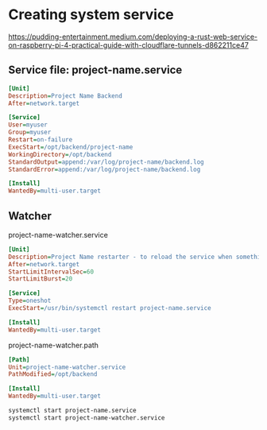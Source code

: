 # Creating system service

https://pudding-entertainment.medium.com/deploying-a-rust-web-service-on-raspberry-pi-4-practical-guide-with-cloudflare-tunnels-d862211ce47

## Service file: project-name.service

```ini
[Unit]
Description=Project Name Backend
After=network.target

[Service]
User=myuser
Group=myuser
Restart=on-failure
ExecStart=/opt/backend/project-name
WorkingDirectory=/opt/backend
StandardOutput=append:/var/log/project-name/backend.log
StandardError=append:/var/log/project-name/backend.log

[Install]
WantedBy=multi-user.target
```

## Watcher

project-name-watcher.service

```ini
[Unit]
Description=Project Name restarter - to reload the service when something changes on disk
After=network.target
StartLimitIntervalSec=60
StartLimitBurst=20

[Service]
Type=oneshot
ExecStart=/usr/bin/systemctl restart project-name.service

[Install]
WantedBy=multi-user.target
```

project-name-watcher.path

```ini
[Path]
Unit=project-name-watcher.service
PathModified=/opt/backend

[Install]
WantedBy=multi-user.target
```

```bash
systemctl start project-name.service
systemctl start project-name-watcher.service
```